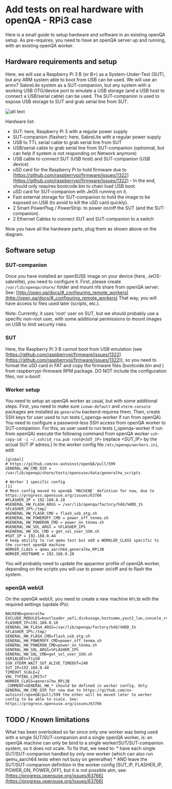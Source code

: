 
# Add tests on real hardware with openQA - RPi3 case

Here is a small guide to setup hardware and software in an existing openQA setup.
As pre-requires, you need to have an openQA server up and running, with an existing openQA worker.

## Hardware requirements and setup

Here, we will use a Raspberry Pi 3 B (or B+) as a System-Under-Test (SUT), but any ARM system able to boot from USB can be used.
We will use an armv7 SabreLite system as a SUT-companion, but any system with a working USB OTG/device port to emulate a USB storage (and a USB host to connect a USB/serial cable) can be used.
The SUT-companion is used to expose USB storage to SUT and grab serial line from SUT.

![alt text](https://paste.opensuse.org/view/raw/13032363 "Hardware setup")

Hardware list:

  * SUT: here, Raspberry Pi 3 with a regular power supply
  * SUT-companion (flasher): here, SabreLite with a regular power supply
  * USB to TTL serial cable to grab serial line from SUT
  * USB/serial cable to grab serial line from SUT-companion (optionnal, but can help if system is not responding on Network anymore)
  * USB cable to connect SUT (USB host) and SUT-companion (USB device)
  * uSD card for the Raspberry Pi to hold firmware due to [https://github.com/raspberrypi/firmware/issues/1322](https://github.com/raspberrypi/firmware/issues/1322) - In the end, should only requires bootcode.bin to chain load USB boot.
  * uSD card for SUT-companion with JeOS running on it.
  * Fast external storage for SUT-companion to hold the image to be exposed on USB (to avoid to kill the uSD card quickly).
  * 2 Smart PowerPlug / PowerStrip: to power on/off the SUT (and the SUT-companion).
  * 2 Ethernet Cables to connect SUT and SUT-companion to a switch

Now you have all the hardware parts, plug them as shown above on the diagram.


## Software setup

### SUT-companion

Once you have installed an openSUSE image on your device (here, JeOS-sabrelite), you need to configure it.
First, please create ` /var/lib/openqa/share/` folder and mount nfs share from openQA server. See: [http://open.qa/docs/#_configuring_remote_workers](http://open.qa/docs/#_configuring_remote_workers)
That way, you will have access to files used later (scripts, etc.).

Note: Currently, it uses 'root' user on SUT, but we should probably use a specific non-root user, with some additional permissions to mount images on USB to limit security risks.


### SUT

Here, the Raspberry Pi 3 B cannot boot from USB emulation (see [https://github.com/raspberrypi/firmware/issues/1322](https://github.com/raspberrypi/firmware/issues/1322)), so you need to format the uSD card in FAT and copy the firmware files (bootcode.bin and ) from raspberrypi-firmware RPM package. 
DO NOT include the configuration files, nor u-boot!

### Worker setup

You need to setup an openQA worker as usual, but with some additional steps.
First, you need to make sure `icewm-default` and `xterm-console` packages are installed as `generalhw` backend requires them.
Then, create SSH keys for user used to run tests (_openqa-worker if run from openQA).
You need to configure a password-less SSH access from openQA worker to SUT-companion. For this, as user used to run tests (_openqa-worker if run from openQA) execute the following command from openQA worker `ssh-copy-id -i ~/.ssh/id_rsa.pub root@<SUT_IP>` (replace <SUT_IP> by the actual SUT IP adress.)
In the worker config file `/etc/openqa/workers.ini`, add:

```
[global]
# https://github.com/os-autoinst/openQA/pull/599
GENERAL_HW_CMD_DIR = /var/lib/openqa/share/tests/opensuse/data/generalhw_scripts

# Worker 1 specific config
[1]
# Most config moved to openQA `MACHINE` defintion for now, due to https://progress.opensuse.org/issues/63766
#FLASHER_IP = 192.168.0.18
#GENERAL_HW_FLASH_ARGS = /var/lib/openqa/factory/hdd/%HDD_1% %FLASHER_IP%:/tmp/
#GENERAL_HW_FLASH_CMD = flash_usb_otg.sh
#GENERAL_HW_POWEROFF_CMD = power_off_tenma.sh
#GENERAL_HW_POWERON_CMD = power_on_tenma.sh
#GENERAL_HW_SOL_ARGS = %FLASHER_IP%
#GENERAL_HW_SOL_CMD = get_sol_over_SSH.sh
#SUT_IP = 192.168.0.44
# keep ability to run qemu test but add a WORKLER_CLASS specific to the current openQA machine
WORKER_CLASS = qemu_aarch64,generalhw_RPi3B
WORKER_HOSTNAME = 192.168.0.28
```

You will probably need to update the apparmor profile of openQA worker, depending on the scripts you will use to power on/off and to flash the system.

### openQA webUI

On the openQA webUI, you need to create a new machine `RPi3B` with the required settings (update IPs):

```
BACKEND=generalhw
EXCLUDE_MODULES=bootloader_uefi,diskusage,hostname,yast2_lan,console_reboot,gpt_ptable,sshd,ssh_cleanup,pam,yast2_lan_device_settings
FLASHER_IP=192.168.0.18
GENERAL_HW_FLASH_ARGS=/var/lib/openqa/factory/hdd/%HDD_1% %FLASHER_IP%:/tmp/
GENERAL_HW_FLASH_CMD=flash_usb_otg.sh
GENERAL_HW_POWEROFF_CMD=power_off_tenma.sh
GENERAL_HW_POWERON_CMD=power_on_tenma.sh
GENERAL_HW_SOL_ARGS=%FLASHER_IP%
GENERAL_HW_SOL_CMD=get_sol_over_SSH.sh
SERIALDEV=ttyS0
SSH_XTERM_WAIT_SUT_ALIVE_TIMEOUT=240
SUT_IP=192.168.0.44
TIMEOUT_SCALE=2
VNC_TYPING_LIMIT=7
WORKER_CLASS=generalhw_RPi3B
_COMMENT=GENERAL_HW_* should be defined in worker config. Only GENERAL_HW_CMD_DIR for now due to https://github.com/os-autoinst/openQA/pull/599 the other will be moved later to worker config to be able to scale. See: https://progress.opensuse.org/issues/63766

```


## TODO / Known limitations

What has been overlooked so far since only one worker was being used with a single SUT/SUT-companion and a single openQA worker, is:
	an openQA machine can only be bind to a single worker/SUT/SUT-companion system, so it does not scale. 
	To fix that, we need to:
		* have each single SUT/SUT-companion handled by only one worker (which can also run qemu_aarch64 tests when not busy on generalhw)
		* AND leave the SUT/SUT-companion definition in the worker config (SUT_IP, FLASHER_IP, POWER_ON, POWER_OFF), but it is not possible atm, see: [https://progress.opensuse.org/issues/63766](https://progress.opensuse.org/issues/63766)
